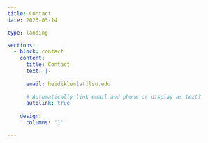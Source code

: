 ```yaml
---
title: Contact
date: 2025-05-14

type: landing

sections:
  - block: contact
    content:
      title: Contact
      text: |-
        
      email: heidiklem[at]lsu.edu
      
      # Automatically link email and phone or display as text?
      autolink: true
    
    design:
      columns: '1'

---
```

